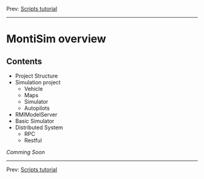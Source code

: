 <!-- (c) https://github.com/MontiCore/monticore -->
Prev: [Scripts tutorial](docs/scripts.md)

---


# MontiSim overview

## Contents
- Project Structure
- Simulation project
  - Vehicle
  - Maps
  - Simulator
  - Autopilots
- RMIModelServer
- Basic Simulator
- Distributed System
  - RPC
  - Restful

*Comming Soon*


---

Prev: [Scripts tutorial](docs/scripts.md)
